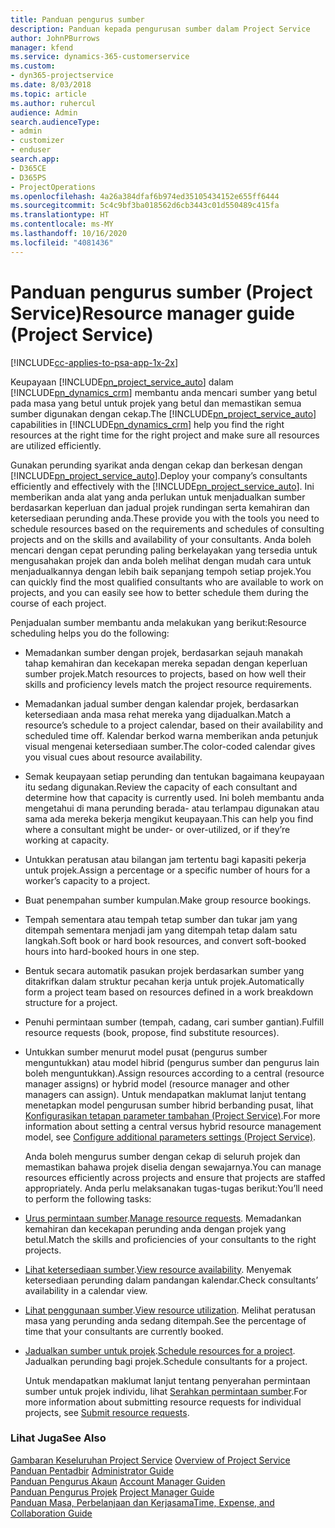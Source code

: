```yaml
---
title: Panduan pengurus sumber
description: Panduan kepada pengurusan sumber dalam Project Service
author: JohnPBurrows
manager: kfend
ms.service: dynamics-365-customerservice
ms.custom:
- dyn365-projectservice
ms.date: 8/03/2018
ms.topic: article
ms.author: ruhercul
audience: Admin
search.audienceType:
- admin
- customizer
- enduser
search.app:
- D365CE
- D365PS
- ProjectOperations
ms.openlocfilehash: 4a26a384dfaf6b974ed35105434152e655ff6444
ms.sourcegitcommit: 5c4c9bf3ba018562d6cb3443c01d550489c415fa
ms.translationtype: HT
ms.contentlocale: ms-MY
ms.lasthandoff: 10/16/2020
ms.locfileid: "4081436"
---
```

# <a name="resource-manager-guide-project-service"></a><span data-ttu-id="b4237-103">Panduan pengurus sumber (Project Service)</span><span class="sxs-lookup"><span data-stu-id="b4237-103">Resource manager guide (Project Service)</span></span>

[!INCLUDE[cc-applies-to-psa-app-1x-2x](../includes/cc-applies-to-psa-app-1x-2x.md)]

<span data-ttu-id="b4237-104">Keupayaan [!INCLUDE[pn_project_service_auto](../includes/pn-project-service-auto.md)] dalam [!INCLUDE[pn_dynamics_crm](../includes/pn-dynamics-crm.md)] membantu anda mencari sumber yang betul pada masa yang betul untuk projek yang betul dan memastikan semua sumber digunakan dengan cekap.</span><span class="sxs-lookup"><span data-stu-id="b4237-104">The [!INCLUDE[pn_project_service_auto](../includes/pn-project-service-auto.md)] capabilities in [!INCLUDE[pn_dynamics_crm](../includes/pn-dynamics-crm.md)] help you find the right resources at the right time for the right project and make sure all resources are utilized efficiently.</span></span>  
  
 <span data-ttu-id="b4237-105">Gunakan perunding syarikat anda dengan cekap dan berkesan dengan [!INCLUDE[pn_project_service_auto](../includes/pn-project-service-auto.md)].</span><span class="sxs-lookup"><span data-stu-id="b4237-105">Deploy your company’s consultants efficiently and effectively with the [!INCLUDE[pn_project_service_auto](../includes/pn-project-service-auto.md)].</span></span> <span data-ttu-id="b4237-106">Ini memberikan anda alat yang anda perlukan untuk menjadualkan sumber berdasarkan keperluan dan jadual projek rundingan serta kemahiran dan ketersediaan perunding anda.</span><span class="sxs-lookup"><span data-stu-id="b4237-106">These provide you with the tools you need to schedule resources based on the requirements and schedules of consulting projects and on the skills and availability of your consultants.</span></span> <span data-ttu-id="b4237-107">Anda boleh mencari dengan cepat perunding paling berkelayakan yang tersedia untuk mengusahakan projek dan anda boleh melihat dengan mudah cara untuk menjadualkannya dengan lebih baik sepanjang tempoh setiap projek.</span><span class="sxs-lookup"><span data-stu-id="b4237-107">You can quickly find the most qualified consultants who are available to work on projects, and you can easily see how to better schedule them during the course of each project.</span></span>  
  
 <span data-ttu-id="b4237-108">Penjadualan sumber membantu anda melakukan yang berikut:</span><span class="sxs-lookup"><span data-stu-id="b4237-108">Resource scheduling helps you do the following:</span></span>  
  
- <span data-ttu-id="b4237-109">Memadankan sumber dengan projek, berdasarkan sejauh manakah tahap kemahiran dan kecekapan mereka sepadan dengan keperluan sumber projek.</span><span class="sxs-lookup"><span data-stu-id="b4237-109">Match resources to projects, based on how well their skills and proficiency levels match the project resource requirements.</span></span>  
  
- <span data-ttu-id="b4237-110">Memadankan jadual sumber dengan kalendar projek, berdasarkan ketersediaan anda masa rehat mereka yang dijadualkan.</span><span class="sxs-lookup"><span data-stu-id="b4237-110">Match a resource’s schedule to a project calendar, based on their availability and scheduled time off.</span></span> <span data-ttu-id="b4237-111">Kalendar berkod warna memberikan anda petunjuk visual mengenai ketersediaan sumber.</span><span class="sxs-lookup"><span data-stu-id="b4237-111">The color-coded calendar gives you visual cues about resource availability.</span></span>  
  
- <span data-ttu-id="b4237-112">Semak keupayaan setiap perunding dan tentukan bagaimana keupayaan itu sedang digunakan.</span><span class="sxs-lookup"><span data-stu-id="b4237-112">Review the capacity of each consultant and determine how that capacity is currently used.</span></span> <span data-ttu-id="b4237-113">Ini boleh membantu anda mengetahui di mana perunding berada- atau terlampau digunakan atau sama ada mereka bekerja mengikut keupayaan.</span><span class="sxs-lookup"><span data-stu-id="b4237-113">This can help you find where a consultant might be under- or over-utilized, or if they’re working at capacity.</span></span>  
  
- <span data-ttu-id="b4237-114">Untukkan peratusan atau bilangan jam tertentu bagi kapasiti pekerja untuk projek.</span><span class="sxs-lookup"><span data-stu-id="b4237-114">Assign a percentage or a specific number of hours for a worker’s capacity to a project.</span></span>  
  
- <span data-ttu-id="b4237-115">Buat penempahan sumber kumpulan.</span><span class="sxs-lookup"><span data-stu-id="b4237-115">Make group resource bookings.</span></span>  
  
- <span data-ttu-id="b4237-116">Tempah sementara atau tempah tetap sumber dan tukar jam yang ditempah sementara menjadi jam yang ditempah tetap dalam satu langkah.</span><span class="sxs-lookup"><span data-stu-id="b4237-116">Soft book or hard book resources, and convert soft-booked hours into hard-booked hours in one step.</span></span>  
  
- <span data-ttu-id="b4237-117">Bentuk secara automatik pasukan projek berdasarkan sumber yang ditakrifkan dalam struktur pecahan kerja untuk projek.</span><span class="sxs-lookup"><span data-stu-id="b4237-117">Automatically form a project team based on resources defined in a work breakdown structure for a project.</span></span>  
  
- <span data-ttu-id="b4237-118">Penuhi permintaan sumber (tempah, cadang, cari sumber gantian).</span><span class="sxs-lookup"><span data-stu-id="b4237-118">Fulfill resource requests (book, propose, find substitute resources).</span></span>  
  
- <span data-ttu-id="b4237-119">Untukkan sumber menurut model pusat (pengurus sumber menguntukkan) atau model hibrid (pengurus sumber dan pengurus lain boleh menguntukkan).</span><span class="sxs-lookup"><span data-stu-id="b4237-119">Assign resources according to a central (resource manager assigns) or hybrid model (resource manager and other managers can assign).</span></span> <span data-ttu-id="b4237-120">Untuk mendapatkan maklumat lanjut tentang menetapkan model pengurusan sumber hibrid berbanding pusat, lihat [Konfigurasikan tetapan parameter tambahan (Project Service)](../psa/configure-additional-parameters-settings.md).</span><span class="sxs-lookup"><span data-stu-id="b4237-120">For more information about setting a central versus hybrid resource management model, see [Configure additional parameters settings (Project Service)](../psa/configure-additional-parameters-settings.md).</span></span>  
  
  <span data-ttu-id="b4237-121">Anda boleh mengurus sumber dengan cekap di seluruh projek dan memastikan bahawa projek diselia dengan sewajarnya.</span><span class="sxs-lookup"><span data-stu-id="b4237-121">You can manage resources efficiently across projects and ensure that projects are staffed appropriately.</span></span> <span data-ttu-id="b4237-122">Anda perlu melaksanakan tugas-tugas berikut:</span><span class="sxs-lookup"><span data-stu-id="b4237-122">You’ll need to perform the following tasks:</span></span>  
  
- <span data-ttu-id="b4237-123">[Urus permintaan sumber](../psa/manage-resource-requests.md).</span><span class="sxs-lookup"><span data-stu-id="b4237-123">[Manage resource requests](../psa/manage-resource-requests.md).</span></span> <span data-ttu-id="b4237-124">Memadankan kemahiran dan kecekapan perunding anda dengan projek yang betul.</span><span class="sxs-lookup"><span data-stu-id="b4237-124">Match the skills and proficiencies of your consultants to the right projects.</span></span>  
  
- <span data-ttu-id="b4237-125">[Lihat ketersediaan sumber](../psa/view-resource-availability.md).</span><span class="sxs-lookup"><span data-stu-id="b4237-125">[View resource availability](../psa/view-resource-availability.md).</span></span> <span data-ttu-id="b4237-126">Menyemak ketersediaan perunding dalam pandangan kalendar.</span><span class="sxs-lookup"><span data-stu-id="b4237-126">Check consultants’ availability in a calendar view.</span></span>  
  
- <span data-ttu-id="b4237-127">[Lihat penggunaan sumber](../psa/view-resource-utilization.md).</span><span class="sxs-lookup"><span data-stu-id="b4237-127">[View resource utilization](../psa/view-resource-utilization.md).</span></span> <span data-ttu-id="b4237-128">Melihat peratusan masa yang perunding anda sedang ditempah.</span><span class="sxs-lookup"><span data-stu-id="b4237-128">See the percentage of time that your consultants are currently booked.</span></span>  
  
- <span data-ttu-id="b4237-129">[Jadualkan sumber untuk projek](../psa/schedule-resources-project.md).</span><span class="sxs-lookup"><span data-stu-id="b4237-129">[Schedule resources for a project](../psa/schedule-resources-project.md).</span></span> <span data-ttu-id="b4237-130">Jadualkan perunding bagi projek.</span><span class="sxs-lookup"><span data-stu-id="b4237-130">Schedule consultants for a project.</span></span>  
  
  <span data-ttu-id="b4237-131">Untuk mendapatkan maklumat lanjut tentang penyerahan permintaan sumber untuk projek individu, lihat [Serahkan permintaan sumber](../psa/submit-resource-requests.md).</span><span class="sxs-lookup"><span data-stu-id="b4237-131">For more information about submitting resource requests for individual projects, see [Submit resource requests](../psa/submit-resource-requests.md).</span></span>  
  
### <a name="see-also"></a><span data-ttu-id="b4237-132">Lihat Juga</span><span class="sxs-lookup"><span data-stu-id="b4237-132">See Also</span></span>  
 <span data-ttu-id="b4237-133">[Gambaran Keseluruhan Project Service](../psa/overview.md) </span><span class="sxs-lookup"><span data-stu-id="b4237-133">[Overview of Project Service](../psa/overview.md) </span></span>  
 <span data-ttu-id="b4237-134">[Panduan Pentadbir](../psa/admin-guide.md) </span><span class="sxs-lookup"><span data-stu-id="b4237-134">[Administrator Guide](../psa/admin-guide.md) </span></span>  
 <span data-ttu-id="b4237-135">[Panduan Pengurus Akaun](../psa/account-manager-guide.md) </span><span class="sxs-lookup"><span data-stu-id="b4237-135">[Account Manager Guiden](../psa/account-manager-guide.md) </span></span>  
 <span data-ttu-id="b4237-136">[Panduan Pengurus Projek](../psa/project-manager-guide.md) </span><span class="sxs-lookup"><span data-stu-id="b4237-136">[Project Manager Guide](../psa/project-manager-guide.md) </span></span>  
 [<span data-ttu-id="b4237-137">Panduan Masa, Perbelanjaan dan Kerjasama</span><span class="sxs-lookup"><span data-stu-id="b4237-137">Time, Expense, and Collaboration Guide</span></span>](../psa/time-expense-collaboration-guide.md)

